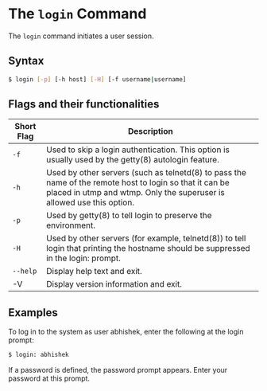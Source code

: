 # The `login` Command

The `login` command initiates a user session.

## Syntax

```bash
$ login [-p] [-h host] [-H] [-f username|username]
```

## Flags and their functionalities

|**Short Flag**    |**Description**   |
|--|--|
| `-f` |Used to skip a login authentication. This option is usually used by the getty(8) autologin feature.  |
| `-h` | Used by other servers (such as telnetd(8) to pass the name of the remote host to login so that it can be placed in utmp and wtmp. Only the superuser is allowed use this option.  |
|`-p`|Used by getty(8) to tell login to preserve the environment. |
|`-H`|Used by other servers (for example, telnetd(8)) to tell login that printing the hostname should be suppressed in the login: prompt.  |
|`--help`|Display help text and exit.|
|-V|Display version information and exit.|

## Examples

To log in to the system as user abhishek, enter the following at the login prompt:
```bash
$ login: abhishek
```
If a password is defined, the password prompt appears. Enter your password at this prompt.
